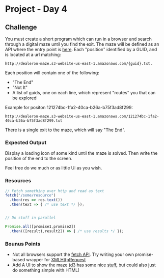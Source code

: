 # Project - Day 4

## Challenge
You must create a short program which can run in a browser and search through a digital maze until you find the exit.
The maze will be defined as an API where the entry point is [here](http://dealeron-maze.s3-website-us-east-1.amazonaws.com).
Each "position" identified by a GUID, and is located at a url matching:

```
http://dealeron-maze.s3-website-us-east-1.amazonaws.com/{guid}.txt.
```

Each position will contain one of the following:
* "The End"
* "Not It"
* A list of guids, one on each line, which represent "routes" you that can be explored

Example for positon 121274bc-1fa2-40ca-b26a-b75f3ad8f299: 

```
http://dealeron-maze.s3-website-us-east-1.amazonaws.com/121274bc-1fa2-40ca-b26a-b75f3ad8f299.txt
```

There is a single exit to the maze, which will say "The End".

### Expected Output
Display a loading icon of some kind until the maze is solved.
Then write the position of the end to the screen.

Feel free do we much or as little UI as you wish.

### Resources

```javascript
// Fetch something over http and read as text
fetch("/some/resource")
  .then(res => res.text())
  .then(text => { /* use text */ });


// Do stuff in parallel

Promise.all([promise1,promise2])
  .then(([rezult1,result2]) => { /* use results */ });

```

### Bounus Points
* Not all browsers support the [fetch API](https://developer.mozilla.org/en-US/docs/Web/API/Fetch_API/Using_Fetch). Try writing your own promise-based wrapper for [XMLHttpRequest](https://developer.mozilla.org/en-US/docs/Web/API/XMLHttpRequest)
* Add A UI to show the maze ([d3](https://d3js.org/) has some nice [stuff](http://bl.ocks.org/d3noob/8375092), but could also just do something simple with HTML)